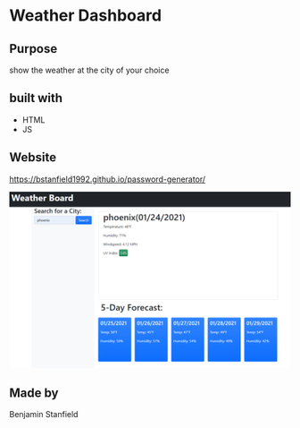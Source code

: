 # Weather Dashboard

## Purpose

show the weather at the city of your choice

## built with

* HTML
* JS

## Website

https://bstanfield1992.github.io/password-generator/

![Screenshot](./assets/images/weather.png)

## Made by

Benjamin Stanfield